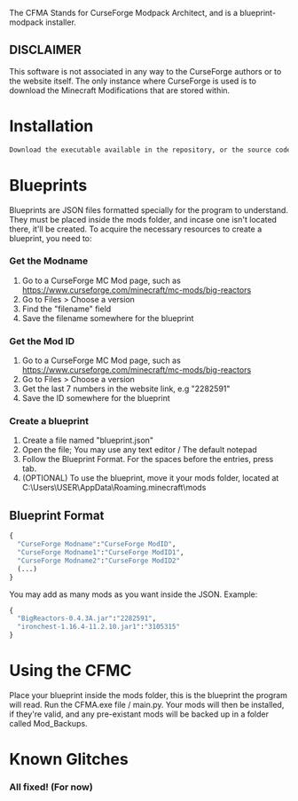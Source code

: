 The CFMA Stands for CurseForge Modpack Architect, and is a blueprint-modpack installer.

## DISCLAIMER
This software is not associated in any way to the CurseForge authors or to the website itself. The only instance where CurseForge is used is to download the Minecraft Modifications that are stored within.

# Installation

```bash
Download the executable available in the repository, or the source code.
```

# Blueprints

Blueprints are JSON files formatted specially for the program to understand. They must be placed inside the mods folder, and incase one isn't located there, it'll be created.
To acquire the necessary resources to create a blueprint, you need to:

### Get the Modname 

1. Go to a CurseForge MC Mod page, such as https://www.curseforge.com/minecraft/mc-mods/big-reactors
2. Go to Files > Choose a version
3. Find the "filename" field
4. Save the filename somewhere for the blueprint

### Get the Mod ID

1. Go to a CurseForge MC Mod page, such as https://www.curseforge.com/minecraft/mc-mods/big-reactors
2. Go to Files > Choose a version
3. Get the last 7 numbers in the website link, e.g "2282591"
4. Save the ID somewhere for the blueprint

### Create a blueprint

1. Create a file named "blueprint.json"
2. Open the file; You may use any text editor / The default notepad
3. Follow the Blueprint Format. For the spaces before the entries, press tab.
4. (OPTIONAL) To use the blueprint, move it your mods folder, located at C:\Users\USER\AppData\Roaming\.minecraft\mods

## Blueprint Format
```python
{
  "CurseForge Modname":"CurseForge ModID",
  "CurseForge Modname1":"CurseForge ModID1",
  "CurseForge Modname2":"CurseForge ModID2"
  (...)
}
```
You may add as many mods as you want inside the JSON.
Example:

```python
{
  "BigReactors-0.4.3A.jar":"2282591",
  "ironchest-1.16.4-11.2.10.jar1":"3105315"
}
```

# Using the CFMC

Place your blueprint inside the mods folder, this is the blueprint the program will read.
Run the CFMA.exe file / main.py. Your mods will then be installed, if they're valid, and any pre-existant mods will be backed up in a folder called Mod_Backups.

# Known Glitches
### All fixed! (For now)
